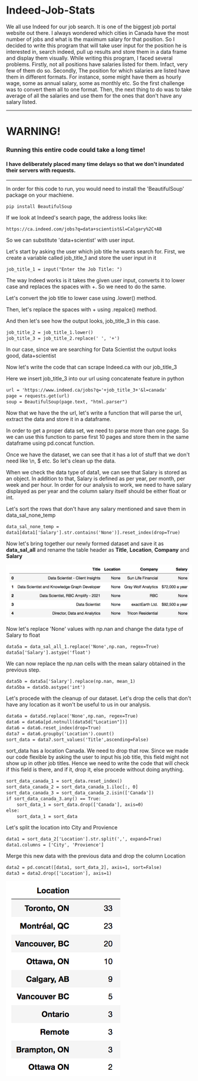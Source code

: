 # Indeed-Job-Stats

We all use Indeed for our job search. It is one of the biggest job portal website out there. I always wondered which cities in Canada have the most number of jobs and what is the maximum salary for that position. So I decided to write this program that will take user input for the position he is interested in, search indeed, pull up results and store them in a data frame and display them visually. While writing this program, I faced several problems. Firstly, not all positions have salaries listed for them. Infact, very few of them do so. Secondly, The position for which salaries are listed have them in different formats. For instance, some might have them as hourly wage, some as annual salary, some as monthly etc. So the first challenge was to convert them all to one format. Then, the next thing to do was to take average of all the salaries and use them for the ones that don't have any salary listed.

<hr>

# WARNING!
### Running this entire code could take a long time!
#### I have deliberately placed many time delays so that we don't inundated their servers with requests.

<hr>

In order for this code to run, you would need to install the 'BeautifulSoup' package on your machiene.

    pip install BeautifulSoup

If we look at Indeed's search page, the address looks like:

    https://ca.indeed.com/jobs?q=data+scientist&l=Calgary%2C+AB

So we can substitute 'data+scientist' with user input.

Let's start by asking the user which job title he wants search for. First, we create a variable called job_title_1 and store the user input in it

    job_title_1 = input("Enter the Job Title: ")

The way Indeed works is it takes the given user input, converts it to lower case and replaces the spaces with +. So we need to do the same.

Let's convert the job title to lower case using .lower() method.

Then, let's replace the spaces with + using .repalce() method.

And then let's see how the output looks, job_title_3 in this case.

    job_title_2 = job_title_1.lower()
    job_title_3 = job_title_2.replace(' ', '+')

In our case, since we are searching for Data Scientist the output looks good, data+scientist

Now let's write the code that can scrape Indeed.ca with our job_title_3

Here we insert job_title_3 into our url using concatenate feature in python

    url = 'https://www.indeed.ca/jobs?q='+job_title_3+'&l=canada'
    page = requests.get(url)
    soup = BeautifulSoup(page.text, "html.parser")

Now that we have the the url, let's write a function that will parse the url, extract the data and store it in a dataframe.

In order to get a proper data set, we need to parse more than one page. So we can use this function to parse first 10 pages and store them in the same dataframe using pd.concat function.

Once we have the dataset, we can see that it has a lot of stuff that we don't need like \n, $ etc. So let's clean up the data.

When we check the data type of data1, we can see that Salary is stored as an object. In addition to that, Salary is defined as per year, per month, per week and per hour. In order for our analysis to work, we need to have salary displayed as per year and the column salary itself should be either float or int.

Let's sort the rows that don't have any salary mentioned and save them in data_sal_none_temp

    data_sal_none_temp = data1[data1['Salary'].str.contains('None')].reset_index(drop=True)

Now let's bring together our newly formed dataset and save it as <b>data_sal_all</b> and rename the table header as <b>Title</b>, <b>Location</b>, <b>Company</b> and <b>Salary</b>

![indeed-1](images/indeed-1.png)

Now let's replace 'None' values with np.nan and change the data type of Salary to float

    data5a = data_sal_all_1.replace('None',np.nan, regex=True)
    data5a['Salary'].astype('float')

We can now replace the np.nan cells with the mean salary obtained in the previous step.

    data5b = data5a['Salary'].replace(np.nan, mean_1)
    data5ba = data5b.astype('int')

Let's procede with the cleanup of our dataset. Let's drop the cells that don't have any location as it won't be useful to us in our analysis.

    data6a = data5d.replace('None',np.nan, regex=True)
    data6 = data6a[pd.notnull(data5d["Location"])]
    data6 = data6.reset_index(drop=True)
    data7 = data6.groupby('Location').count()
    sort_data = data7.sort_values('Title',ascending=False)

sort_data has a location Canada. We need to drop that row. Since we made our code flexible by asking the user to input his job title, this field might not show up in other job titles. Hence we need to write the code that will check if this field is there, and if it, drop it, else procede without doing anything.

    sort_data_canada_1 = sort_data.reset_index()
    sort_data_canada_2 = sort_data_canada_1.iloc[:, 0]
    sort_data_canada_3 = sort_data_canada_2.isin(['Canada'])
    if sort_data_canada_3.any() == True:
        sort_data_1 = sort_data.drop(['Canada'], axis=0)
    else:
        sort_data_1 = sort_data

Let's split the location into City and Provience

    data1 = sort_data_2['Location'].str.split(',', expand=True)
    data1.columns = ['City', 'Provience']

Merge this new data with the previous data and drop the column Location

    data2 = pd.concat([data1, sort_data_2], axis=1, sort=False)
    data3 = data2.drop(['Location'], axis=1)

![indeed-4](images/indeed-4.png)